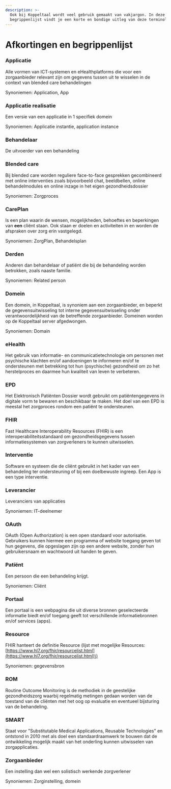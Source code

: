 ```yaml
---
description: >-
  Ook bij Koppeltaal wordt veel gebruik gemaakt van vakjargon. In deze
  begrippenlijst vindt je een korte en bondige uitleg van deze terminologie.
---
```


# Afkortingen en begrippenlijst

### Applicatie

Alle vormen van ICT-systemen en eHealthplatforms die voor een zorgaanbieder relevant zijn om gegevens tussen uit te wisselen in de context van blended care behandelingen 

Synoniemen: Application, App

### Applicatie realisatie

Een versie van een applicatie in 1 specifiek domein

Synoniemen: Applicatie instantie, application instance

### Behandelaar

De uitvoerder van een behandeling

### Blended care

Bij blended care worden reguliere face-to-face gesprekken gecombineerd met online interventies zoals bijvoorbeeld chat, beeldbellen, online behandelmodules en online inzage in het eigen gezondheidsdossier

Synoniemen: Zorgproces

### CarePlan

Is een plan waarin de wensen, mogelijkheden, behoeftes en beperkingen van **een** cliënt staan. Ook staan er doelen en activiteiten in en worden de afspraken over zorg erin vastgelegd.

Synoniemen: ZorgPlan, Behandelsplan

### Derden

Anderen dan behandelaar of patiënt die bij de behandeling worden betrokken, zoals naaste familie.

Synoniemen: Related person

### Domein

Een domein, in Koppeltaal, is synoniem aan een zorgaanbieder, en beperkt de gegevensuitwisseling tot interne gegevensuitwisseling onder verantwoordelijkheid van de betreffende zorgaanbieder. Domeinen worden op de Koppeltaal server afgedwongen.

Synoniemen: Domain

### eHealth

Het gebruik van informatie- en communicatietechnologie om personen met psychische klachten en/of aandoeningen te informeren en/of te ondersteunen met betrekking tot hun \(psychische\) gezondheid om zo het herstelproces en daarmee hun kwaliteit van leven te verbeteren.

### EPD

Het Elektronisch Patiënten Dossier wordt gebruikt om patiëntengegevens in digitale vorm te bewaren en beschikbaar te maken. Het doel van een EPD is meestal het zorgproces rondom een patiënt te ondersteunen. 

### FHIR

Fast Healthcare Interoperability Resources \(FHIR\) is een interoperabiliteitsstandaard om gezondheidsgegevens tussen informatiesystemen van zorgverleners te kunnen uitwisselen.

### Interventie

Software en systeem die de cliënt gebruikt in het kader van een behandeling ter ondersteuning of bij een doelbewuste ingreep. Een App is een type interventie.

### Leverancier

Leveranciers van applicaties

Synoniemen: IT-deelnemer

### OAuth

OAuth \(Open Authorization\) is een open standaard voor autorisatie. Gebruikers kunnen hiermee een programma of website toegang geven tot hun gegevens, die opgeslagen zijn op een andere website, zonder hun gebruikersnaam en wachtwoord uit handen te geven.

### Patiënt

Een persoon die een behandeling krijgt.

Synoniemen: Cliënt

### Portaal

Een portaal is een webpagina die uit diverse bronnen geselecteerde informatie biedt en/of toegang geeft tot verschillende informatiebronnen en/of services \(apps\).

### Resource

FHIR hanteert de definitie Resource \(lijst met mogelijke Resources: [https://www.hl7.org/fhir/resourcelist.html](https://www.hl7.org/fhir/resourcelist.html)\)

Synoniemen: gegevensbron

### ROM

Routine Outcome Monitoring is de methodiek in de geestelijke gezondheidszorg waarbij regelmatig metingen gedaan worden van de toestand van de cliënten met het oog op evaluatie en eventueel bijsturing van de behandeling.

### SMART

Staat voor "Substitutable Medical Applications, Reusable Technologies" en ontstond in 2010 met als doel een standaardraamwerk te bouwen dat de ontwikkeling mogelijk maakt van het onderling kunnen uitwisselen van zorgapplicaties.

### Zorgaanbieder

Een instelling dan wel een solistisch werkende zorgverlener

Synoniemen: Zorginstelling, domein




